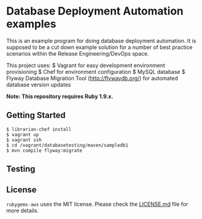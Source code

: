 # Database Deployment Automation examples

This is an example program for doing database deployment automation.
It is supposed to be a cut down example solution for a number of best practice scenarios within
the Release Engineering/DevOps space.

This project uses:
	$ Vagrant for easy development environment provisioning
	$ Chef for environment configuration
	$ MySQL database
	$ Flyway Database Migration Tool (http://flywaydb.org/) for automated database version updates


**Note: This repository requires Ruby 1.9.x.**

## Getting Started

    $ librarian-chef install
    $ vagrant up
    $ vagrant ssh
    $ cd /vagrant/databasetesting/maven/sampledb1
    $ mvn compile flyway:migrate

## Testing


## License

`rubygems-aws` uses the MIT license. Please check the [LICENSE.md](LICENSE.md) file for more details.
